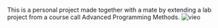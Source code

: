 This is a personal project made together with a mate by extending a lab project from a course call Advanced Programming Methods.
![vieo](https://user-images.githubusercontent.com/83927837/161357996-dd740bbe-e1d0-4d72-9379-d16ecdb41265.png)
